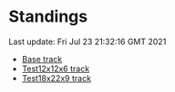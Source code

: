 # Standings

Last update: Fri Jul 23 21:32:16 GMT 2021

* [Base track](comps/Base/2021-07-23/standings.md)
* [Test12x12x6 track](comps/Test12x12x6/2021-07-23/standings.md)
* [Test18x22x9 track](comps/Test18x22x9/2021-07-23/standings.md)
